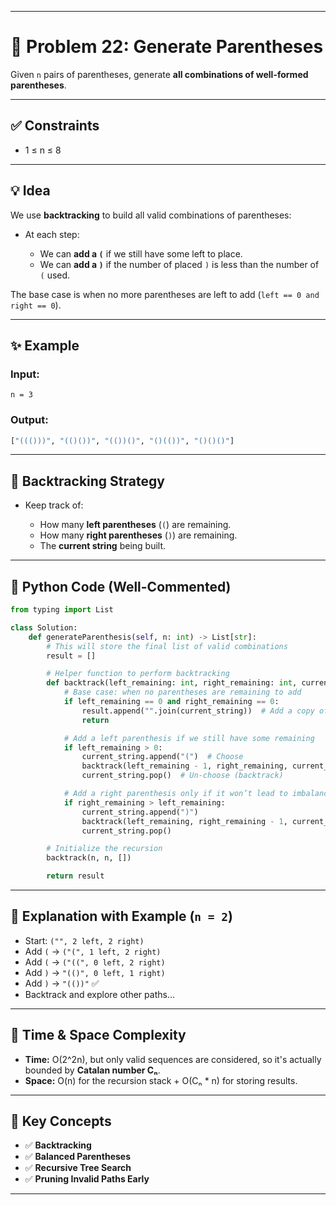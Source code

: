 
---

# 🧩 Problem 22: Generate Parentheses

Given `n` pairs of parentheses, generate **all combinations of well-formed parentheses**.

---

## ✅ Constraints

* 1 ≤ n ≤ 8

---

## 💡 Idea

We use **backtracking** to build all valid combinations of parentheses:

* At each step:

  * We can **add a `(`** if we still have some left to place.
  * We can **add a `)`** if the number of placed `)` is less than the number of `(` used.

The base case is when no more parentheses are left to add (`left == 0 and right == 0`).

---

## ✨ Example

### Input:

```
n = 3
```

### Output:

```python
["((()))", "(()())", "(())()", "()(())", "()()()"]
```

---

## 🧠 Backtracking Strategy

* Keep track of:

  * How many **left parentheses** (`(`) are remaining.
  * How many **right parentheses** (`)`) are remaining.
  * The **current string** being built.

---

## 🧪 Python Code (Well-Commented)

```python
from typing import List

class Solution:
    def generateParenthesis(self, n: int) -> List[str]:
        # This will store the final list of valid combinations
        result = []

        # Helper function to perform backtracking
        def backtrack(left_remaining: int, right_remaining: int, current_string: List[str]):
            # Base case: when no parentheses are remaining to add
            if left_remaining == 0 and right_remaining == 0:
                result.append("".join(current_string))  # Add a copy of the built string
                return

            # Add a left parenthesis if we still have some remaining
            if left_remaining > 0:
                current_string.append("(")  # Choose
                backtrack(left_remaining - 1, right_remaining, current_string)  # Explore
                current_string.pop()  # Un-choose (backtrack)

            # Add a right parenthesis only if it won’t lead to imbalance
            if right_remaining > left_remaining:
                current_string.append(")")
                backtrack(left_remaining, right_remaining - 1, current_string)
                current_string.pop()

        # Initialize the recursion
        backtrack(n, n, [])

        return result
```

---

## 📝 Explanation with Example (`n = 2`)

* Start: `("", 2 left, 2 right)`
* Add `(` → `("(", 1 left, 2 right)`
* Add `(` → `("((", 0 left, 2 right)`
* Add `)` → `"(()", 0 left, 1 right)`
* Add `)` → `"(())"` ✅
* Backtrack and explore other paths...

---

## 🔁 Time & Space Complexity

* **Time:** O(2^2n), but only valid sequences are considered, so it's actually bounded by **Catalan number Cₙ**.
* **Space:** O(n) for the recursion stack + O(Cₙ \* n) for storing results.

---

## 📌 Key Concepts

* ✅ **Backtracking**
* ✅ **Balanced Parentheses**
* ✅ **Recursive Tree Search**
* ✅ **Pruning Invalid Paths Early**

---

